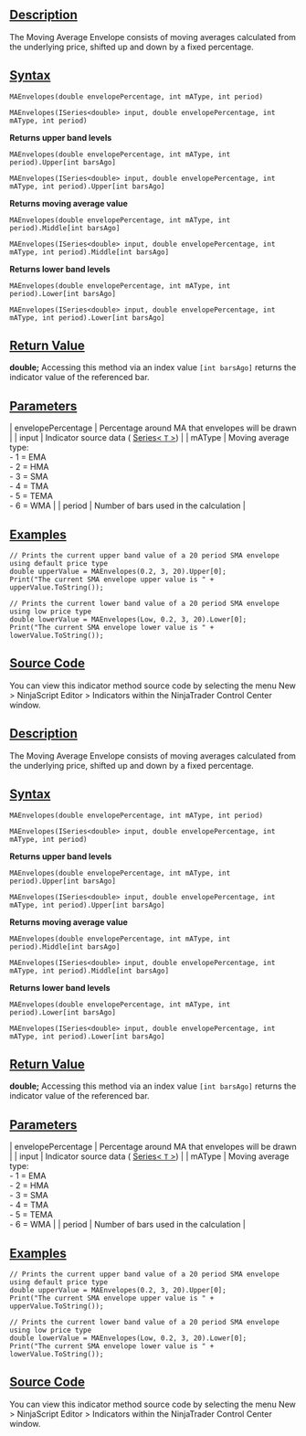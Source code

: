 ## [Description](https://developer.ninjatrader.com/docs/desktop/ma_envelopes\#description)

The Moving Average Envelope consists of moving averages calculated from the underlying price, shifted up and down by a fixed percentage.

## [Syntax](https://developer.ninjatrader.com/docs/desktop/ma_envelopes\#syntax)

`MAEnvelopes(double envelopePercentage, int mAType, int period)`

`MAEnvelopes(ISeries<double> input, double envelopePercentage, int mAType, int period)`

**Returns upper band levels**

`MAEnvelopes(double envelopePercentage, int mAType, int period).Upper[int barsAgo]`

`MAEnvelopes(ISeries<double> input, double envelopePercentage, int mAType, int period).Upper[int barsAgo]`

**Returns moving average value**

`MAEnvelopes(double envelopePercentage, int mAType, int period).Middle[int barsAgo]`

`MAEnvelopes(ISeries<double> input, double envelopePercentage, int mAType, int period).Middle[int barsAgo]`

**Returns lower band levels**

`MAEnvelopes(double envelopePercentage, int mAType, int period).Lower[int barsAgo]`

`MAEnvelopes(ISeries<double> input, double envelopePercentage, int mAType, int period).Lower[int barsAgo]`

## [Return Value](https://developer.ninjatrader.com/docs/desktop/ma_envelopes\#return-value)

**double;** Accessing this method via an index value `[int barsAgo]` returns the indicator value of the referenced bar.

## [Parameters](https://developer.ninjatrader.com/docs/desktop/ma_envelopes\#parameters)

| envelopePercentage | Percentage around MA that envelopes will be drawn |
| input | Indicator source data ( [Series< `T` >](https://developer.ninjatrader.com/docs/desktop/seriest)) |
| mAType | Moving average type:<br>- 1 = EMA<br>- 2 = HMA<br>- 3 = SMA<br>- 4 = TMA<br>- 5 = TEMA<br>- 6 = WMA |
| period | Number of bars used in the calculation |

## [Examples](https://developer.ninjatrader.com/docs/desktop/ma_envelopes\#examples)

```jsx-150469391 csharp
// Prints the current upper band value of a 20 period SMA envelope using default price type
double upperValue = MAEnvelopes(0.2, 3, 20).Upper[0];
Print("The current SMA envelope upper value is " + upperValue.ToString());

// Prints the current lower band value of a 20 period SMA envelope using low price type
double lowerValue = MAEnvelopes(Low, 0.2, 3, 20).Lower[0];
Print("The current SMA envelope lower value is " + lowerValue.ToString());

```

## [Source Code](https://developer.ninjatrader.com/docs/desktop/ma_envelopes\#source-code)

You can view this indicator method source code by selecting the menu New > NinjaScript Editor > Indicators within the NinjaTrader Control Center window.

## [Description](https://developer.ninjatrader.com/docs/desktop/ma_envelopes\#description)

The Moving Average Envelope consists of moving averages calculated from the underlying price, shifted up and down by a fixed percentage.

## [Syntax](https://developer.ninjatrader.com/docs/desktop/ma_envelopes\#syntax)

`MAEnvelopes(double envelopePercentage, int mAType, int period)`

`MAEnvelopes(ISeries<double> input, double envelopePercentage, int mAType, int period)`

**Returns upper band levels**

`MAEnvelopes(double envelopePercentage, int mAType, int period).Upper[int barsAgo]`

`MAEnvelopes(ISeries<double> input, double envelopePercentage, int mAType, int period).Upper[int barsAgo]`

**Returns moving average value**

`MAEnvelopes(double envelopePercentage, int mAType, int period).Middle[int barsAgo]`

`MAEnvelopes(ISeries<double> input, double envelopePercentage, int mAType, int period).Middle[int barsAgo]`

**Returns lower band levels**

`MAEnvelopes(double envelopePercentage, int mAType, int period).Lower[int barsAgo]`

`MAEnvelopes(ISeries<double> input, double envelopePercentage, int mAType, int period).Lower[int barsAgo]`

## [Return Value](https://developer.ninjatrader.com/docs/desktop/ma_envelopes\#return-value)

**double;** Accessing this method via an index value `[int barsAgo]` returns the indicator value of the referenced bar.

## [Parameters](https://developer.ninjatrader.com/docs/desktop/ma_envelopes\#parameters)

| envelopePercentage | Percentage around MA that envelopes will be drawn |
| input | Indicator source data ( [Series< `T` >](https://developer.ninjatrader.com/docs/desktop/seriest)) |
| mAType | Moving average type:<br>- 1 = EMA<br>- 2 = HMA<br>- 3 = SMA<br>- 4 = TMA<br>- 5 = TEMA<br>- 6 = WMA |
| period | Number of bars used in the calculation |

## [Examples](https://developer.ninjatrader.com/docs/desktop/ma_envelopes\#examples)

```jsx-150469391 csharp
// Prints the current upper band value of a 20 period SMA envelope using default price type
double upperValue = MAEnvelopes(0.2, 3, 20).Upper[0];
Print("The current SMA envelope upper value is " + upperValue.ToString());

// Prints the current lower band value of a 20 period SMA envelope using low price type
double lowerValue = MAEnvelopes(Low, 0.2, 3, 20).Lower[0];
Print("The current SMA envelope lower value is " + lowerValue.ToString());

```

## [Source Code](https://developer.ninjatrader.com/docs/desktop/ma_envelopes\#source-code)

You can view this indicator method source code by selecting the menu New > NinjaScript Editor > Indicators within the NinjaTrader Control Center window.